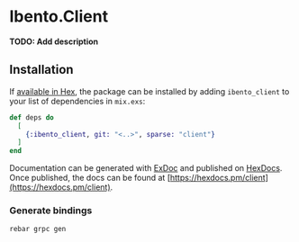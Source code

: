 # Ibento.Client

**TODO: Add description**

## Installation

If [available in Hex](https://hex.pm/docs/publish), the package can be installed
by adding `ibento_client` to your list of dependencies in `mix.exs`:

```elixir
def deps do
  [
    {:ibento_client, git: "<..>", sparse: "client"}
  ]
end
```

Documentation can be generated with [ExDoc](https://github.com/elixir-lang/ex_doc)
and published on [HexDocs](https://hexdocs.pm). Once published, the docs can
be found at [https://hexdocs.pm/client](https://hexdocs.pm/client).

### Generate bindings

```elixir
rebar grpc gen
```

